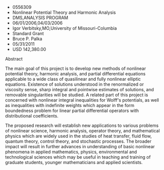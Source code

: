 
* 0556309
* Nonlinear Potential Theory and Harmonic Analysis
* DMS,ANALYSIS PROGRAM
* 06/01/2006,04/03/2006
* Igor Verbitsky,MO,University of Missouri-Columbia
* Standard Grant
* Bruce P. Palka
* 05/31/2011
* USD 142,380.00

Abstract

The main goal of this project is to develop new methods of nonlinear potential
theory, harmonic analysis, and partial differential equations applicable to a
wide class of quasilinear and fully nonlinear elliptic equations. Existence of
solutions understood in the renormalized or viscosity sense, sharp integral and
pointwise estimates of solutions, and removable singularities will be studied. A
related part of this project is concerned with nonlinear integral inequalities
for Wolff's potentials, as well as inequalities with indefinite weights which
appear in the form boundedness problem for linear partial differential operators
with distributional coefficients.

The proposed research will establish new applications to various problems of
nonlinear science, harmonic analysis, operator theory, and mathematical physics
which are widely used in the studies of heat transfer, fluid flow, quantum
theory, control theory, and stochastic processes. The broader impact will result
in further advances in understanding of basic nonlinear phenomena in applied
mathematics, physics, environmental and technological sciences which may be
useful in teaching and training of graduate students, younger mathematicians and
applied scientists.
